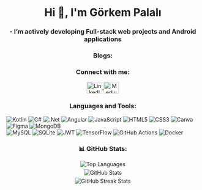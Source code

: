 <h1 align="center">Hi 👋, I'm Görkem Palalı</h1>
<h3 align="center"> - I’m actively developing Full-stack web projects and Android applications

<h3 align="center">Blogs: </h3>
<!-- BLOG-POST-LIST:START -->
<!-- BLOG-POST-LIST:END -->

<h3 align="center">Connect with me:</h3>
<p align="center">
  <a href="https://www.linkedin.com/in/görkem-palali-202818170/" target="blank">
    <img align="center" src="https://raw.githubusercontent.com/rahuldkjain/github-profile-readme-generator/master/src/images/icons/Social/linked-in-alt.svg" alt="LinkedIn" height="30" width="40" />
  </a>
  <a href="https://medium.com/@grkmsrk.grsk" target="blank">
    <img align="center" src="https://raw.githubusercontent.com/rahuldkjain/github-profile-readme-generator/master/src/images/icons/Social/medium.svg" alt="Medium" height="30" width="40" />
  </a>
</p>

<h3 align="center">Languages and Tools:</h3>
<p align="center">
  <!-- icon list (unchanged) -->

  ![Kotlin](https://img.shields.io/badge/kotlin-%237F52FF.svg?style=plastic&logo=kotlin&logoColor=white) 
  ![C#](https://img.shields.io/badge/c%23-%23239120.svg?style=plastic&logo=csharp&logoColor=white) 
  ![.Net](https://img.shields.io/badge/.NET-5C2D91?style=plastic&logo=.net&logoColor=white)
  ![Angular](https://img.shields.io/badge/angular-%23DD0031.svg?style=plastic&logo=angular&logoColor=white)
  ![JavaScript](https://img.shields.io/badge/javascript-%23323330.svg?style=plastic&logo=javascript&logoColor=%23F7DF1E) 
  ![HTML5](https://img.shields.io/badge/html5-%23E34F26.svg?style=plastic&logo=html5&logoColor=white) 
  ![CSS3](https://img.shields.io/badge/css3-%231572B6.svg?style=plastic&logo=css3&logoColor=white)
  ![Canva](https://img.shields.io/badge/Canva-%2300C4CC.svg?style=plastic&logo=Canva&logoColor=white) 
  ![Figma](https://img.shields.io/badge/figma-%23F24E1E.svg?style=plastic&logo=figma&logoColor=white) 
  ![MongoDB](https://img.shields.io/badge/MongoDB-%234ea94b.svg?style=plastic&logo=mongodb&logoColor=white)  
  ![MySQL](https://img.shields.io/badge/mysql-4479A1.svg?style=plastic&logo=mysql&logoColor=white)
  ![SQLite](https://img.shields.io/badge/sqlite-%2307405e.svg?style=plastic&logo=sqlite&logoColor=white) 
  ![JWT](https://img.shields.io/badge/JWT-black?style=plastic&logo=JSON%20web%20tokens) 
  ![TensorFlow](https://img.shields.io/badge/TensorFlow-%23FF6F00.svg?style=plastic&logo=TensorFlow&logoColor=white)
  ![GitHub Actions](https://img.shields.io/badge/github%20actions-%232671E5.svg?style=plastic&logo=githubactions&logoColor=white) 
  ![Docker](https://img.shields.io/badge/docker-%230db7ed.svg?style=plastic&logo=docker&logoColor=white)
  
<h3 align="center">📊 GitHub Stats:</h3>

<div align="center" style="display:block; margin-bottom: 5px;">
  <img src="https://github-readme-stats.vercel.app/api/top-langs?username=gorkempalali&show_icons=true&theme=dark&locale=en&layout=compact" alt="Top Languages" />
</div>

<div align="center" style="display:block; margin-bottom: 5px;">
  <img src="https://github-readme-stats.vercel.app/api?username=gorkempalali&show_icons=true&theme=dark&locale=en" alt="GitHub Stats" />
</div>

<div align="center" style="display:block; margin-bottom:5px">
  <img src="https://github-readme-streak-stats.herokuapp.com/?user=gorkempalali&theme=dark" alt="GitHub Streak Stats" />
</div>

<!-- Proudly created with GPRM ( https://gprm.itsvg.in ) -->
